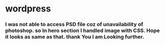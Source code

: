 # wordpress

### I was not able to access PSD file coz of unavailability of photoshop. so In hero section I handled image with CSS. Hope it looks as same as that. thank You I am Looking further.
